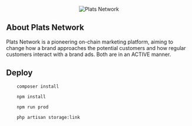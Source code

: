 <p align="center"><img alt="Plats Network" src=""></p>


## About Plats Network

Plats Network is a pioneering on-chain marketing platform, aiming to change how a brand approaches the potential customers and how regular customers interact with a brand ads. Both are in an ACTIVE manner.

## Deploy
```shell
    composer install
```

```shell
    npm install
```

```shell
    npm run prod
```

```shell
    php artisan storage:link
```
